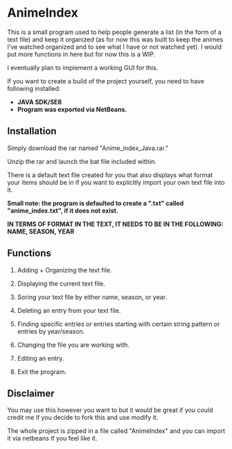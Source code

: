# AnimeIndex
This is a small program used to help people generate a list (in the form of a text file) and keep it organized (as for now this was built to keep the animes I've watched organized and to see what I have or not watched yet). I would put more functions in here but for now this is a WIP. 

I eventually plan to implement a working GUI for this. 

If you want to create a build of the project yourself, you need to have following installed: 

* **JAVA SDK/SE8**
* **Program was exported via NetBeans.**

## Installation 
Simply download the rar named "Anime_index_Java.rar."

Unzip the rar and launch the bat file included within. 

There is a default text file created for you that also displays what format your items should be in if you want to explicitly import your own text file into it. 

**Small note: the program is defaulted to create a ".txt" called "anime_index.txt", if it does not exist.**

**IN TERMS OF FORMAT IN THE TEXT, IT NEEDS TO BE IN THE FOLLOWING: NAME, SEASON, YEAR**

## Functions

1) Adding + Organizing the text file. 

2) Displaying the current text file.

3) Soring your text file by either name, season, or year.

4) Deleting an entry from your text file.

5) Finding specific entries or entries starting with certain string pattern or entries by year/season. 

6) Changing the file you are working with. 

7) Editing an entry.

8) Exit the program. 

## Disclaimer
You may use this however you want to but it would be great if you could credit me if you decide to fork this and use modify it. 

The whole project is zipped in a file called "AnimeIndex" and you can import it via netbeans if you feel like it.
